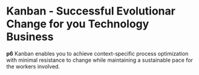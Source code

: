 # Kanban - Successful Evolutionar Change for you Technology Business
__p6__ Kanban enables you to achieve context-specific process optimization with minimal resistance to change while maintaining a sustainable pace for the workers involved.
